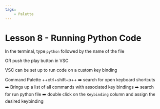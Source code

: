```yaml
---
tags:
    - Palette
---
```


# Lesson 8 - Running Python Code 

In the terminal, type `python` followed by the name of the file

OR push the play button in VSC

VSC can be set up to run code on a custom key binding

Command Palette  ++ctrl+shift+p++ :arrow_right: search for open keyboard shortcuts :arrow_right: Brings up a list of all commands with associated key bindings :arrow_right: search for run python file :arrow_right: double click on the `Keybinding` column and assign the desired keybinding